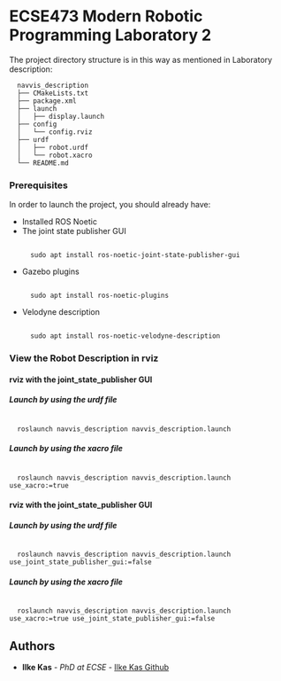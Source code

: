 # ECSE473 Modern Robotic Programming Laboratory 2
The project directory structure is in this way as mentioned in Laboratory description:

```
  navvis_description
  ├── CMakeLists.txt
  ├── package.xml
  ├── launch
  │   ├── display.launch 
  ├── config
  │   └── config.rviz
  ├── urdf
  │   ├── robot.urdf
  │   └── robot.xacro
  └── README.md
```
### Prerequisites
In order to launch the project, you should already have:
- Installed ROS Noetic
- The joint state publisher GUI
  ```
  
    sudo apt install ros-noetic-joint-state-publisher-gui
  
  ```
- Gazebo plugins
  ```
  
    sudo apt install ros-noetic-plugins
  
  ```
- Velodyne description
  ```
  
    sudo apt install ros-noetic-velodyne-description
  
  ```
### View the Robot Description in rviz
#### rviz with the joint_state_publisher GUI
##### Launch by using the urdf file
  ```

    roslaunch navvis_description navvis_description.launch

  ```
##### Launch by using the xacro file
  ```

    roslaunch navvis_description navvis_description.launch use_xacro:=true

  ```
#### rviz with the joint_state_publisher GUI
##### Launch by using the urdf file
  ```

    roslaunch navvis_description navvis_description.launch use_joint_state_publisher_gui:=false

  ```
##### Launch by using the xacro file
  ```

    roslaunch navvis_description navvis_description.launch use_xacro:=true use_joint_state_publisher_gui:=false

  ```
## Authors

  - **Ilke Kas** - *PhD at ECSE* -
    [Ilke Kas Github](https://github.com/ilke-kas)

